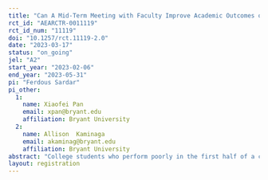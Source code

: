```yaml
---
title: "Can A Mid-Term Meeting with Faculty Improve Academic Outcomes of Low-performing College Students?  Experimental Evidence"
rct_id: "AEARCTR-0011119"
rct_id_num: "11119"
doi: "10.1257/rct.11119-2.0"
date: "2023-03-17"
status: "on_going"
jel: "A2"
start_year: "2023-02-06"
end_year: "2023-05-31"
pi: "Ferdous Sardar"
pi_other:
  1:
    name: Xiaofei Pan
    email: xpan@bryant.edu
    affiliation: Bryant University
  2:
    name: Allison  Kaminaga
    email: akaminag@bryant.edu
    affiliation: Bryant University
abstract: "College students who perform poorly in the first half of a course are at a higher risk of continued poor performance for the remainder of the term. Therefore, a timely intervention by faculty may impact academic outcomes among low-performing students. This study examines the effectiveness of a mid-term meeting with faculty on academic outcomes and retention rates among low-performing students. We will conduct a randomized controlled trial among college students enrolled in introductory economics classes. Treated students will receive an email from their instructor encouraging them to meet and discuss their academic progress and ways to improve. We will estimate the intent-to-treat effect of the email intervention on academic outcomes and the average treatment effect of meeting on the treated using data on actual meetings. The results of this study could inform interventions to support the academic success and retention of low-performing college students."
layout: registration
---
```


